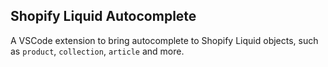 ## Shopify Liquid Autocomplete
A VSCode extension to bring autocomplete to Shopify Liquid objects, such as `product`, `collection`, `article` and more.
